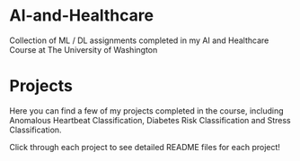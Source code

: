 # AI-and-Healthcare
Collection of ML / DL assignments completed in my AI and Healthcare Course at The University of Washington

# Projects
Here you can find a few of my projects completed in the course, including Anomalous Heartbeat Classification, Diabetes Risk Classification and Stress Classification. 

Click through each project to see detailed README files for each project!

